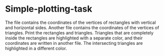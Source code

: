 # Simple-plotting-task
The file contains the coordinates of the vertices of rectangles with vertical and horizontal sides. Another file contains the coordinates of the vertices of triangles. Print the rectangles and triangles. Triangles that are completely inside the rectangles are highlighted with a separate color, and their coordinates are written in another file. The intersecting triangles are highlighted in a different color.
